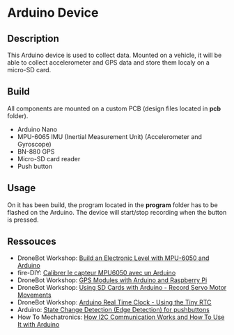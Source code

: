 # Arduino Device

## Description

This Arduino device is used to collect data. Mounted on a vehicle, it will be able to collect accelerometer and GPS data and store them localy on a micro-SD card.  

## Build

All components are mounted on a custom PCB (design files located in **pcb** folder).  

- Arduino Nano  
- MPU-6065 IMU (Inertial Measurement Unit) (Accelerometer and Gyroscope)  
- BN-880 GPS  
- Micro-SD card reader  
- Push button  

## Usage

On it has been build, the program located in the **program** folder has to be flashed on the Arduino. The device will start/stop recording when the button is pressed.

## Ressouces

- DroneBot Workshop: [Build an Electronic Level with MPU-6050 and Arduino](https://www.youtube.com/watch?v=XCyRXMvVSCw&ab_channel=DroneBotWorkshop)  
- fire-DIY: [Calibrer le capteur MPU6050 avec un Arduino](https://www.firediy.fr/article/calibrer-le-capteur-mpu6050-avec-un-arduino-drone-ch-5)  
- DroneBot Workshop: [GPS Modules with Arduino and Raspberry Pi](https://www.youtube.com/watch?v=kwk3qzaIcCU&ab_channel=DroneBotWorkshop)  
- DroneBot Workshop: [Using SD Cards with Arduino - Record Servo Motor Movements](https://www.youtube.com/watch?v=PQhQfww-qGQ&ab_channel=DroneBotWorkshop)  
- DroneBot Workshop: [Arduino Real Time Clock - Using the Tiny RTC](https://www.youtube.com/watch?v=lyvoOEO-Ncg&ab_channel=DroneBotWorkshop)  
- Arduino: [State Change Detection (Edge Detection) for pushbuttons](https://docs.arduino.cc/built-in-examples/digital/StateChangeDetection)  
- How To Mechatronics: [How I2C Communication Works and How To Use It with Arduino](https://www.youtube.com/watch?v=6IAkYpmA1DQ&ab_channel=HowToMechatronics)